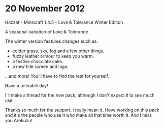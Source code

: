# 20 November 2012
Hazzat - Minecraft 1.4.5 - Love & Tolerance Winter Edition

A seasonal variation of Love & Tolerance

The winter version features changes such as:
- colder grass, sky, fog and a few other things.
- fuzzy leather armour to keep you warm.
- a festive chocolate cake.
- a new title screen and logo.

...and more! You'll have to find the rest for yourself.

Have a tolerable day!

I'll make a thread for the new pack, although I don't expect it to see much use.

Thanks so much for the support. I really mean it, I love working on this pack and it's the people who use it who make all that time worth it. And I miss you Arekuzu!
